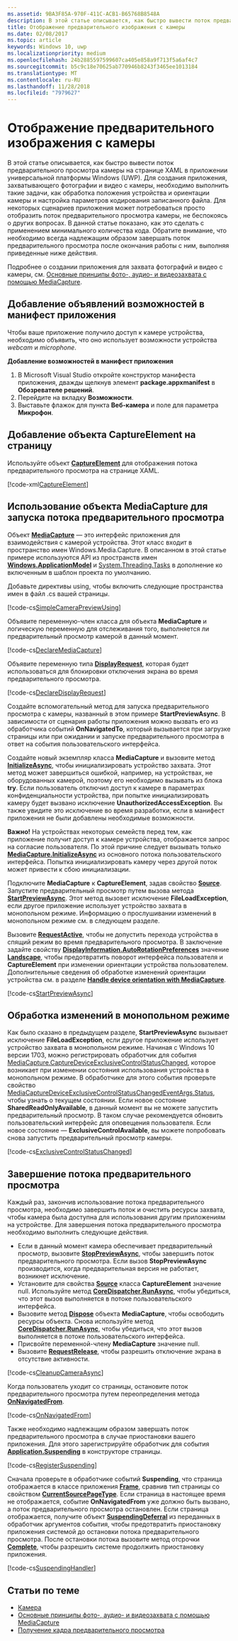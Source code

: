 ```yaml
---
ms.assetid: 9BA3F85A-970F-411C-ACB1-B65768B8548A
description: В этой статье описывается, как быстро вывести поток предварительного просмотра камеры на странице XAML в приложении универсальной платформы Windows (UWP).
title: Отображение предварительного изображения с камеры
ms.date: 02/08/2017
ms.topic: article
keywords: Windows 10, uwp
ms.localizationpriority: medium
ms.openlocfilehash: 24b2885597599607ca405e858a9f713f5a6af4c7
ms.sourcegitcommit: b5c9c18e70625ab770946b8243f3465ee1013184
ms.translationtype: MT
ms.contentlocale: ru-RU
ms.lasthandoff: 11/28/2018
ms.locfileid: "7979627"
---
```

# <a name="display-the-camera-preview"></a>Отображение предварительного изображения с камеры


В этой статье описывается, как быстро вывести поток предварительного просмотра камеры на странице XAML в приложении универсальной платформы Windows (UWP). Для создания приложения, захватывающего фотографии и видео с камеры, необходимо выполнить такие задачи, как обработка положения устройства и ориентации камеры и настройка параметров кодирования записанного файла. Для некоторых сценариев приложения может потребоваться просто отобразить поток предварительного просмотра камеры, не беспокоясь о других вопросах. В данной статье показано, как это сделать с применением минимального количества кода. Обратите внимание, что необходимо всегда надлежащим образом завершать поток предварительного просмотра после окончания работы с ним, выполняя приведенные ниже действия.

Подробнее о создании приложения для захвата фотографий и видео с камеры, см. [Основные принципы фото-, аудио- и видеозахвата с помощью MediaCapture](basic-photo-video-and-audio-capture-with-MediaCapture.md).

## <a name="add-capability-declarations-to-the-app-manifest"></a>Добавление объявлений возможностей в манифест приложения

Чтобы ваше приложение получило доступ к камере устройства, необходимо объявить, что оно использует возможности устройства *webcam* и *microphone*. 

**Добавление возможностей в манифест приложения**

1.  В Microsoft Visual Studio откройте конструктор манифеста приложения, дважды щелкнув элемент **package.appxmanifest** в **Обозревателе решений**.
2.  Перейдите на вкладку **Возможности**.
3.  Выставьте флажок для пункта **Веб-камера** и поле для параметра **Микрофон**.

## <a name="add-a-captureelement-to-your-page"></a>Добавление объекта CaptureElement на страницу

Используйте объект [**CaptureElement**](https://msdn.microsoft.com/library/windows/apps/br209278) для отображения потока предварительного просмотра на странице XAML.

[!code-xml[CaptureElement](./code/SimpleCameraPreview_Win10/cs/MainPage.xaml#SnippetCaptureElement)]



## <a name="use-mediacapture-to-start-the-preview-stream"></a>Использование объекта MediaCapture для запуска потока предварительного просмотра

Объект [**MediaCapture**](https://msdn.microsoft.com/library/windows/apps/br241124) — это интерфейс приложения для взаимодействия с камерой устройства. Этот класс входит в пространство имен Windows.Media.Capture. В описанном в этой статье примере используются API из пространств имен [**Windows.ApplicationModel**](https://msdn.microsoft.com/library/windows/apps/br224691) и [System.Threading.Tasks](https://msdn.microsoft.com/library/windows/apps/xaml/system.threading.tasks.aspx) в дополнение ко включенным в шаблон проекта по умолчанию.

Добавьте директивы using, чтобы включить следующие пространства имен в файл .cs вашей страницы.

[!code-cs[SimpleCameraPreviewUsing](./code/SimpleCameraPreview_Win10/cs/MainPage.xaml.cs#SnippetSimpleCameraPreviewUsing)]

Объявите переменную-член класса для объекта **MediaCapture** и логическую переменную для отслеживания того, выполняется ли предварительный просмотр камерой в данный момент. 

[!code-cs[DeclareMediaCapture](./code/SimpleCameraPreview_Win10/cs/MainPage.xaml.cs#SnippetDeclareMediaCapture)]

Объявите переменную типа [**DisplayRequest**](https://msdn.microsoft.com/library/windows/apps/Windows.System.Display.DisplayRequest), которая будет использоваться для блокировки отключения экрана во время предварительного просмотра.

[!code-cs[DeclareDisplayRequest](./code/SimpleCameraPreview_Win10/cs/MainPage.xaml.cs#SnippetDeclareDisplayRequest)]

Создайте вспомогательный метод для запуска предварительного просмотра с камеры, названный в этом примере **StartPreviewAsync**. В зависимости от сценария работы приложения можно вызвать его из обработчика событий **OnNavigatedTo**, который вызывается при загрузке страницы или при ожидании и запуске предварительного просмотра в ответ на события пользовательского интерфейса.

Создайте новый экземпляр класса **MediaCapture** и вызовите метод [**InitializeAsync**](https://msdn.microsoft.com/library/windows/apps/br226598), чтобы инициализировать устройство захвата. Этот метод может завершиться ошибкой, например, на устройствах, не оборудованных камерой, поэтому его необходимо вызывать из блока **try**. Если пользователь отключил доступ к камере в параметрах конфиденциальности устройства, при попытке инициализировать камеру будет вызвано исключение **UnauthorizedAccessException**. Вы также увидите это исключение во время разработки, если в манифест приложения не были добавлены необходимые возможности.

**Важно!** На устройствах некоторых семейств перед тем, как приложение получит доступ к камере устройства, отображается запрос на согласие пользователя. По этой причине следует вызывать только [**MediaCapture.InitializeAsync**](https://msdn.microsoft.com/library/windows/apps/br226598) из основного потока пользовательского интерфейса. Попытка инициализировать камеру через другой поток может привести к сбою инициализации.

Подключите **MediaCapture** к **CaptureElement**, задав свойство [**Source**](https://msdn.microsoft.com/library/windows/apps/br209280). Запустите предварительный просмотр путем вызова метода [**StartPreviewAsync**](https://msdn.microsoft.com/library/windows/apps/br226613). Этот метод вызовет исключение **FileLoadException**, если другое приложение использует устройство захвата в монопольном режиме. Информацию о прослушивании изменений в монопольном режиме см. в следующем разделе.

Вызовите [**RequestActive**](https://msdn.microsoft.com/library/windows/apps/Windows.System.Display.DisplayRequest.RequestActive), чтобы не допустить перехода устройства в спящий режим во время предварительного просмотра. В заключение задайте свойству [**DisplayInformation.AutoRotationPreferences**](https://msdn.microsoft.com/library/windows/apps/Windows.Graphics.Display.DisplayInformation.AutoRotationPreferences) значение [**Landscape**](https://msdn.microsoft.com/library/windows/apps/Windows.Graphics.Display.DisplayOrientations), чтобы предотвратить поворот интерфейса пользователя и **CaptureElement** при изменении ориентации устройства пользователем. Дополнительные сведения об обработке изменений ориентации устройства см. в разделе [**Handle device orientation with MediaCapture**](handle-device-orientation-with-mediacapture.md).  

[!code-cs[StartPreviewAsync](./code/SimpleCameraPreview_Win10/cs/MainPage.xaml.cs#SnippetStartPreviewAsync)]

## <a name="handle-changes-in-exclusive-control"></a>Обработка изменений в монопольном режиме
Как было сказано в предыдущем разделе, **StartPreviewAsync** вызывает исключение **FileLoadException**, если другое приложение использует устройство захвата в монопольном режиме. Начиная с Windows 10 версии 1703, можно регистрировать обработчик для события [MediaCapture.CaptureDeviceExclusiveControlStatusChanged](https://docs.microsoft.com/uwp/api/Windows.Media.Capture.MediaCapture.CaptureDeviceExclusiveControlStatusChanged), которое возникает при изменении состояния использования устройства в монопольном режиме. В обработчике для этого события проверьте свойство [MediaCaptureDeviceExclusiveControlStatusChangedEventArgs.Status](https://docs.microsoft.com/uwp/api/windows.media.capture.mediacapturedeviceexclusivecontrolstatuschangedeventargs.Status), чтобы узнать о текущем состоянии. Если новое состояние **SharedReadOnlyAvailable**, в данный момент вы не можете запустить предварительный просмотр. В таком случае рекомендуется обновить пользовательский интерфейс для оповещения пользователя. Если новое состояние — **ExclusiveControlAvailable**, вы можете попробовать снова запустить предварительный просмотр камеры.

[!code-cs[ExclusiveControlStatusChanged](./code/SimpleCameraPreview_Win10/cs/MainPage.xaml.cs#SnippetExclusiveControlStatusChanged)]

## <a name="shut-down-the-preview-stream"></a>Завершение потока предварительного просмотра

Каждый раз, закончив использование потока предварительного просмотра, необходимо завершить поток и очистить ресурсы захвата, чтобы камера была доступна для использования другим приложениям на устройстве. Для завершения потока предварительного просмотра необходимо выполнить следующие действия.

-   Если в данный момент камера обеспечивает предварительный просмотр, вызовите [**StopPreviewAsync**](https://msdn.microsoft.com/library/windows/apps/br226622), чтобы завершить поток предварительного просмотра. Если вызов **StopPreviewAsync** производится, когда предварительная версия не работает, возникнет исключение.
-   Установите для свойства [**Source**](https://msdn.microsoft.com/library/windows/apps/br209280) класса **CaptureElement** значение null. Используйте метод [**CoreDispatcher.RunAsync**](https://msdn.microsoft.com/library/windows/apps/windows.ui.core.coredispatcher.runasync.aspx), чтобы убедиться, что этот вызов выполняется в потоке пользовательского интерфейса.
-   Вызовите метод [**Dispose**](https://msdn.microsoft.com/library/windows/apps/dn278858) объекта **MediaCapture**, чтобы освободить ресурсы объекта. Снова используйте метод [**CoreDispatcher.RunAsync**](https://msdn.microsoft.com/library/windows/apps/windows.ui.core.coredispatcher.runasync.aspx), чтобы убедиться, что этот вызов выполняется в потоке пользовательского интерфейса.
-   Присвойте переменной-члену **MediaCapture** значение null.
-   Вызовите [**RequestRelease**](https://msdn.microsoft.com/library/windows/apps/Windows.System.Display.DisplayRequest.RequestRelease), чтобы разрешить отключение экрана в отсутствие активности.

[!code-cs[CleanupCameraAsync](./code/SimpleCameraPreview_Win10/cs/MainPage.xaml.cs#SnippetCleanupCameraAsync)]

Когда пользователь уходит со страницы, остановите поток предварительного просмотра путем переопределения метода [**OnNavigatedFrom**](https://msdn.microsoft.com/library/windows/apps/br227507).

[!code-cs[OnNavigatedFrom](./code/SimpleCameraPreview_Win10/cs/MainPage.xaml.cs#SnippetOnNavigatedFrom)]

Также необходимо надлежащим образом завершать поток предварительного просмотра в случае приостановки вашего приложения. Для этого зарегистрируйте обработчик для события [**Application.Suspending**](https://msdn.microsoft.com/library/windows/apps/br205860) в конструкторе страницы.

[!code-cs[RegisterSuspending](./code/SimpleCameraPreview_Win10/cs/MainPage.xaml.cs#SnippetRegisterSuspending)]

Сначала проверьте в обработчике событий **Suspending**, что страница отображается в классе приложения [**Frame**](https://msdn.microsoft.com/library/windows/apps/br242682), сравнив тип страницы со свойством [**CurrentSourcePageType**](https://msdn.microsoft.com/library/windows/apps/hh702390). Если страница в настоящее время не отображается, событие **OnNavigatedFrom** уже должно быть вызвано, а поток предварительного просмотра остановлен. Если страница отображается, получите объект [**SuspendingDeferral**](https://msdn.microsoft.com/library/windows/apps/br224684) из переданных в обработчик аргументов события, чтобы предотвратить приостановку приложения системой до остановки потока предварительного просмотра. После остановки потока вызовите метод отсрочки [**Complete**](https://msdn.microsoft.com/library/windows/apps/br224685), чтобы разрешить системе продолжить приостановку приложения.

[!code-cs[SuspendingHandler](./code/SimpleCameraPreview_Win10/cs/MainPage.xaml.cs#SnippetSuspendingHandler)]


## <a name="related-topics"></a>Статьи по теме

* [Камера](camera.md)
* [Основные принципы фото-, аудио- и видеозахвата с помощью MediaCapture](basic-photo-video-and-audio-capture-with-MediaCapture.md)
* [Получение кадра предварительного просмотра](get-a-preview-frame.md)
